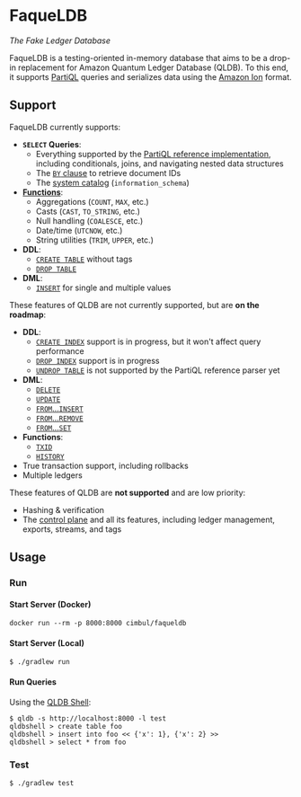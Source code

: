 # FaqueLDB

_The Fake Ledger Database_

FaqueLDB is a testing-oriented in-memory database that aims to be a drop-in replacement for Amazon Quantum Ledger Database (QLDB). To this end, it supports [PartiQL](https://partiql.org/) queries and serializes data using the [Amazon Ion](https://amzn.github.io/ion-docs/) format.

## Support

FaqueLDB currently supports:
 * **`SELECT` Queries**:
   * Everything supported by the [PartiQL reference implementation](https://github.com/partiql/partiql-lang-kotlin), including conditionals, joins, and navigating nested data structures
   * The [`BY` clause](https://docs.aws.amazon.com/qldb/latest/developerguide/working.metadata.by-clause.html) to retrieve document IDs
   * The [system catalog](https://docs.aws.amazon.com/qldb/latest/developerguide/working.catalog.html) (`information_schema`)
 * [**Functions**](https://docs.aws.amazon.com/qldb/latest/developerguide/ql-functions.html):
   * Aggregations (`COUNT`, `MAX`, etc.)
   * Casts (`CAST`, `TO_STRING`, etc.)
   * Null handling (`COALESCE`, etc.)
   * Date/time (`UTCNOW`, etc.)
   * String utilities (`TRIM`, `UPPER`, etc.)
 * **DDL**:
   * [`CREATE TABLE`](https://docs.aws.amazon.com/qldb/latest/developerguide/ql-reference.create-table.html) without tags
   * [`DROP TABLE`](https://docs.aws.amazon.com/qldb/latest/developerguide/ql-reference.drop-table.html)
 * **DML**:
   * [`INSERT`](https://docs.aws.amazon.com/qldb/latest/developerguide/ql-reference.insert.html) for single and multiple values

These features of QLDB are not currently supported, but are **on the roadmap**:
 * **DDL**:
   * [`CREATE INDEX`](https://docs.aws.amazon.com/qldb/latest/developerguide/ql-reference.create-index.html) support is in progress, but it won't affect query performance
   * [`DROP INDEX`](https://docs.aws.amazon.com/qldb/latest/developerguide/ql-reference.drop-index.html) support is in progress
   * [`UNDROP TABLE`](https://docs.aws.amazon.com/qldb/latest/developerguide/ql-reference.undrop-table.html) is not supported by the PartiQL reference parser yet
 * **DML**:
   * [`DELETE`](https://docs.aws.amazon.com/qldb/latest/developerguide/ql-reference.delete.html)
   * [`UPDATE`](https://docs.aws.amazon.com/qldb/latest/developerguide/ql-reference.update.html)
   * [`FROM`...`INSERT`](https://docs.aws.amazon.com/qldb/latest/developerguide/ql-reference.from.html)
   * [`FROM`...`REMOVE`](https://docs.aws.amazon.com/qldb/latest/developerguide/ql-reference.from.html)
   * [`FROM`...`SET`](https://docs.aws.amazon.com/qldb/latest/developerguide/ql-reference.from.html)
 * **Functions**:
   * [`TXID`](https://docs.aws.amazon.com/qldb/latest/developerguide/ql-functions.txid.html)
   * [`HISTORY`](https://docs.aws.amazon.com/qldb/latest/developerguide/working.history.html)
 * True transaction support, including rollbacks
 * Multiple ledgers

These features of QLDB are **not supported** and are low priority:
 * Hashing & verification
 * The [control plane](https://docs.aws.amazon.com/qldb/latest/developerguide/API_Operations_Amazon_QLDB.html) and all its features, including ledger management, exports, streams, and tags

## Usage

### Run

#### Start Server (Docker)

```
docker run --rm -p 8000:8000 cimbul/faqueldb
```

#### Start Server (Local)

```shell
$ ./gradlew run
```

#### Run Queries

Using the [QLDB Shell](https://github.com/awslabs/amazon-qldb-shell):

```shell
$ qldb -s http://localhost:8000 -l test
qldbshell > create table foo
qldbshell > insert into foo << {'x': 1}, {'x': 2} >>
qldbshell > select * from foo
```

### Test

```shell
$ ./gradlew test
```

